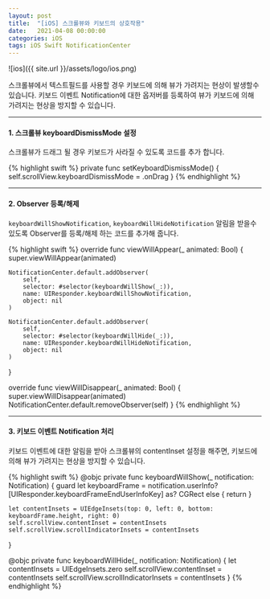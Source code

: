 ```yaml
---
layout: post
title:  "[iOS] 스크롤뷰와 키보드의 상호작용"
date:   2021-04-08 00:00:00
categories: iOS
tags: iOS Swift NotificationCenter
---
```


![ios]({{ site.url }}/assets/logo/ios.png)

스크롤뷰에서 텍스트필드를 사용할 경우 키보드에 의해 뷰가 가려지는 현상이 발생할수 있습니다.
키보드 이벤트 Notification에 대한 옵저버를 등록하여 뷰가 키보드에 의해 가려지는 현상을 방지할 수 있습니다. 

***

#### 1. 스크롤뷰 keyboardDismissMode 설정

스크롤뷰가 드래그 될 경우 키보드가 사라질 수 있도록 코드를 추가 합니다.

{% highlight swift %}
private func setKeyboardDismissMode() {
    self.scrollView.keyboardDismissMode = .onDrag
}
{% endhighlight %}

***

#### 2. Observer 등록/해제

`keyboardWillShowNotification`, `keyboardWillHideNotification` 알림을 받을수 있도록 
Observer를 등록/해제 하는 코드를 추가해 줍니다.

{% highlight swift %}
override func viewWillAppear(_ animated: Bool) {
    super.viewWillAppear(animated)
    
    NotificationCenter.default.addObserver(
        self,
        selector: #selector(keyboardWillShow(_:)),
        name: UIResponder.keyboardWillShowNotification,
        object: nil
    )
    
    NotificationCenter.default.addObserver(
        self,
        selector: #selector(keyboardWillHide(_:)),
        name: UIResponder.keyboardWillHideNotification,
        object: nil
    )
}

override func viewWillDisappear(_ animated: Bool) {
    super.viewWillDisappear(animated)
    NotificationCenter.default.removeObserver(self)
}
{% endhighlight %}

***

#### 3. 키보드 이벤트 Notification 처리

키보드 이벤트에 대한 알림을 받아 스크롤뷰의 contentInset 설정을 해주면,
키보드에 의해 뷰가 가려지는 현상을 방지할 수 있습니다.

{% highlight swift %}
@objc private func keyboardWillShow(_ notification: Notification) {
    guard let keyboardFrame = notification.userInfo?[UIResponder.keyboardFrameEndUserInfoKey] as? CGRect else { return }

    let contentInsets = UIEdgeInsets(top: 0, left: 0, bottom: keyboardFrame.height, right: 0)
    self.scrollView.contentInset = contentInsets
    self.scrollView.scrollIndicatorInsets = contentInsets
}

@objc private func keyboardWillHide(_ notification: Notification) {
    let contentInsets = UIEdgeInsets.zero
    self.scrollView.contentInset = contentInsets
    self.scrollView.scrollIndicatorInsets = contentInsets
}
{% endhighlight %}